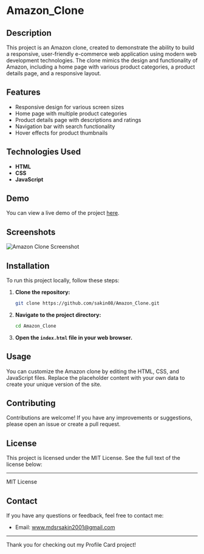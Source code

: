 
# Amazon_Clone

## Description

This project is an Amazon clone, created to demonstrate the ability to build a responsive, user-friendly e-commerce web application using modern web development technologies. The clone mimics the design and functionality of Amazon, including a home page with various product categories, a product details page, and a responsive layout.

## Features

- Responsive design for various screen sizes
- Home page with multiple product categories
- Product details page with descriptions and ratings
- Navigation bar with search functionality
- Hover effects for product thumbnails

## Technologies Used

- **HTML**
- **CSS**
- **JavaScript**

## Demo

You can view a live demo of the project [here](https://sakin08.github.io/Amazon_Clone/).

## Screenshots

![Amazon Clone Screenshot](https://github.com/sakin08/Amazon_Clone/blob/master/screenshot.png)

## Installation

To run this project locally, follow these steps:

1. **Clone the repository:**
    ```sh
    git clone https://github.com/sakin08/Amazon_Clone.git
    ```
2. **Navigate to the project directory:**
    ```sh
    cd Amazon_Clone
    ```
3. **Open the `index.html` file in your web browser.**

## Usage

You can customize the Amazon clone by editing the HTML, CSS, and JavaScript files. Replace the placeholder content with your own data to create your unique version of the site.

## Contributing

Contributions are welcome! If you have any improvements or suggestions, please open an issue or create a pull request.

## License

This project is licensed under the MIT License. See the full text of the license below:

---

MIT License

## Contact

If you have any questions or feedback, feel free to contact me:

- Email: www.mdsrsakin2001@gmail.com

---

Thank you for checking out my Profile Card project!

